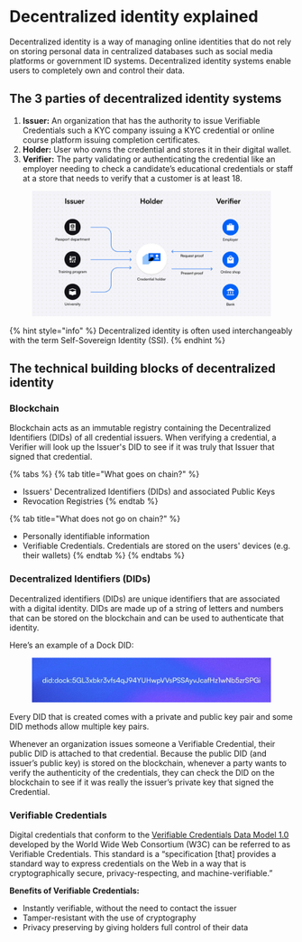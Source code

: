 # Decentralized identity explained

Decentralized identity is a way of managing online identities that do not rely on storing personal data in centralized databases such as social media platforms or government ID systems. Decentralized identity systems enable users to completely own and control their data.

## **The 3 parties of decentralized identity systems**

1. **Issuer:** An organization that has the authority to issue Verifiable Credentials such a KYC company issuing a KYC credential or online course platform issuing completion certificates.
2. **Holder:** User who owns the credential and stores it in their digital wallet.
3. **Verifier:** The party validating or authenticating the credential like an employer needing to check a candidate’s educational credentials or staff at a store that needs to verify that a customer is at least 18.

<figure><img src="../.gitbook/assets/decentralized identity system.png" alt=""><figcaption></figcaption></figure>

{% hint style="info" %}
Decentralized identity is often used interchangeably with the term Self-Sovereign Identity (SSI).
{% endhint %}

## The technical building blocks of decentralized identity

### Blockchain

Blockchain acts as an immutable registry containing the Decentralized Identifiers (DIDs) of all credential issuers. When verifying a credential, a Verifier will look up the Issuer's DID to see if it was truly that Issuer that signed that credential.

{% tabs %}
{% tab title="What goes on chain?" %}
* Issuers' Decentralized Identifiers (DIDs) and associated Public Keys
* Revocation Registries
{% endtab %}

{% tab title="What does not go on chain?" %}
* Personally identifiable information
* Verifiable Credentials. Credentials are stored on the users' devices (e.g. their wallets)
{% endtab %}
{% endtabs %}

### **Decentralized Identifiers (DIDs)**

Decentralized identifiers (DIDs) are unique identifiers that are associated with a digital identity. DIDs are made up of a string of letters and numbers that can be stored on the blockchain and can be used to authenticate that identity.

Here’s an example of a Dock DID:

<figure><img src="../.gitbook/assets/decentralized identifier example.jpeg" alt=""><figcaption></figcaption></figure>

Every DID that is created comes with a private and public key pair and some DID methods allow multiple key pairs.

Whenever an organization issues someone a Verifiable Credential, their public DID is attached to that credential. Because the public DID (and issuer’s public key) is stored on the blockchain, whenever a party wants to verify the authenticity of the credentials, they can check the DID on the blockchain to see if it was really the issuer’s private key that signed the Credential.

### Verifiable Credentials

Digital credentials that conform to the [Verifiable Credentials Data Model 1.0](https://www.w3.org/TR/vc-data-model/) developed by the World Wide Web Consortium (W3C) can be referred to as Verifiable Credentials. This standard is a “specification \[that] provides a standard way to express credentials on the Web in a way that is cryptographically secure, privacy-respecting, and machine-verifiable.”

**Benefits of Verifiable Credentials:**

* Instantly verifiable, without the need to contact the issuer
* Tamper-resistant with the use of cryptography
* Privacy preserving by giving holders full control of their data
